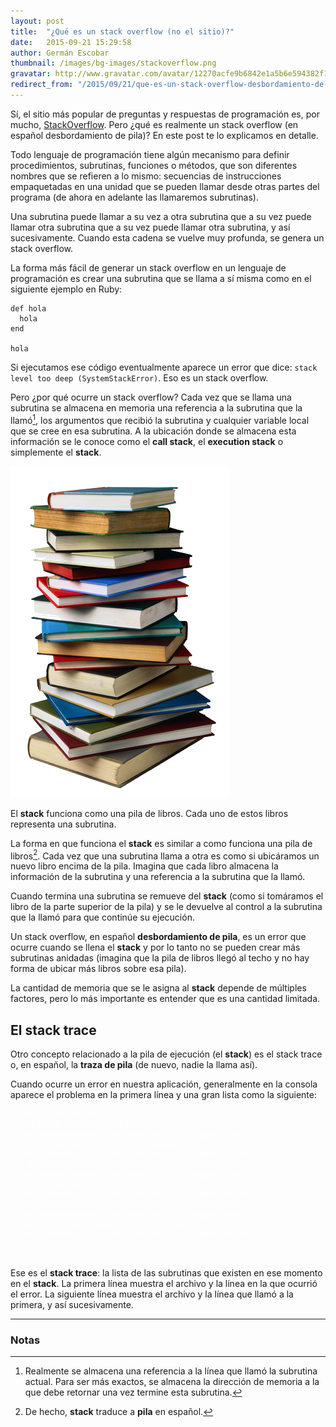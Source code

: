 ```yaml
---
layout: post
title:  "¿Qué es un stack overflow (no el sitio)?"
date:   2015-09-21 15:29:58
author: Germán Escobar
thumbnail: /images/bg-images/stackoverflow.png
gravatar: http://www.gravatar.com/avatar/12270acfe9b6842e1a5b6e594382f149.jpg?s=80
redirect_from: "/2015/09/21/que-es-un-stack-overflow-desbordamiento-de-pila/"
---
```


Sí, el sitio más popular de preguntas y respuestas de programación es, por mucho, <a href="http://stackoverflow.com/" target="_blank">StackOverflow</a>. Pero ¿qué es realmente un stack overflow (en español desbordamiento de pila)? En este post te lo explicamos en detalle.

Todo lenguaje de programación tiene algún mecanismo para definir procedimientos, subrutinas, funciones o métodos, que son diferentes nombres que se refieren a lo mismo: secuencias de instrucciones empaquetadas en una unidad que se pueden llamar desde otras partes del programa (de ahora en adelante las llamaremos subrutinas).

Una subrutina puede llamar a su vez a otra subrutina que a su vez puede llamar otra subrutina que a su vez puede llamar otra subrutina, y así sucesivamente. Cuando esta cadena se vuelve muy profunda, se genera un stack overflow.

La forma más fácil de generar un stack overflow en un lenguaje de programación es crear una subrutina que se llama a sí misma como en el siguiente ejemplo en Ruby:

<pre><code class="overflow ruby">def hola
  hola
end

hola</code></pre>

Si ejecutamos ese código eventualmente aparece un error que dice: `stack level too deep (SystemStackError)`. Eso es un stack overflow.

Pero ¿por qué ocurre un stack overflow? Cada vez que se llama una subrutina se almacena en memoria una referencia a la subrutina que la llamó[^1], los argumentos que recibió la subrutina y cualquier variable local que se cree en esa subrutina. A la ubicación donde se almacena esta información se le conoce como el **call stack**, el **execution stack** o simplemente el **stack**.

<img src="/images/book-stack.png" alt="Pila de libros" class="photo">

<p class="photo-description">El <strong>stack</strong> funciona como una pila de libros. Cada uno de estos libros representa una subrutina.</p>

La forma en que funciona el **stack** es similar a como funciona una pila de libros[^2]. Cada vez que una subrutina llama a otra es como si ubicáramos un nuevo libro encima de la pila. Imagina que cada libro almacena la información de la subrutina y una referencia a la subrutina que la llamó.

Cuando termina una subrutina se remueve del **stack** (como si tomáramos el libro de la parte superior de la pila) y se le devuelve al control a la subrutina que la llamó para que continúe su ejecución.

Un stack overflow, en español **desbordamiento de pila**, es un error que ocurre cuando se llena el **stack** y por lo tanto no se pueden crear más subrutinas anidadas (imagina que la pila de libros llegó al techo y no hay forma de ubicar más libros sobre esa pila).

La cantidad de memoria que se le asigna al **stack** depende de múltiples factores, pero lo más importante es entender que es una cantidad limitada.

## El stack trace

Otro concepto relacionado a la pila de ejecución (el **stack**) es el stack trace o, en español, la **traza de pila** (de nuevo, nadie la llama así).

Cuando ocurre un error en nuestra aplicación, generalmente en la consola aparece el problema en la primera línea y una gran lista como la siguiente:

<pre><code class="overflow nohighlight" style="color: white;">$ ruby myprogram.rb
no implicit conversion of nil into String
/Users/germanescobar/.rvm/gems/ruby-2.1.5/gems/signature-0.1.8/lib/signature.rb:173:in `hexdigest'
/Users/germanescobar/.rvm/gems/ruby-2.1.5/gems/signature-0.1.8/lib/signature.rb:173:in `signature'
/Users/germanescobar/.rvm/gems/ruby-2.1.5/gems/signature-0.1.8/lib/signature.rb:53:in `sign'
/Users/germanescobar/.rvm/gems/ruby-2.1.5/gems/pusher-0.14.5/lib/pusher/request.rb:20:in `initialize'
/Users/germanescobar/.rvm/gems/ruby-2.1.5/gems/pusher-0.14.5/lib/pusher/resource.rb:29:in `new'
/Users/germanescobar/.rvm/gems/ruby-2.1.5/gems/pusher-0.14.5/lib/pusher/resource.rb:29:in `create_request'
...</code></pre>

Ese es el **stack trace**: la lista de las subrutinas que existen en ese momento en el **stack**. La primera línea muestra el archivo y la línea en la que ocurrió el error. La siguiente línea muestra el archivo y la línea que llamó a la primera, y así sucesivamente.

---

### Notas

[^1]: Realmente se almacena una referencia a la línea que llamó la subrutina actual. Para ser más exactos, se almacena la dirección de memoria a la que debe retornar una vez termine esta subrutina.
[^2]: De hecho, **stack** traduce a **pila** en español.